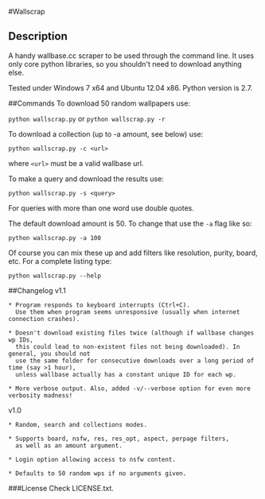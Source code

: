 #Wallscrap

## Description
A handy wallbase.cc scraper to be used through the command line.
It uses only core python libraries, so you shouldn't need to download anything else.

Tested under Windows 7 x64 and Ubuntu 12.04 x86. Python version is 2.7.

##Commands
To download 50 random wallpapers use:

`python wallscrap.py` or `python wallscrap.py -r`  

To download a collection (up to -a amount, see below) use:

`python wallscrap.py -c <url>`

where `<url>` must be a valid wallbase url.  


To make a query and download the results use:

`python wallscrap.py -s <query>`

For queries with more than one word use double quotes.

The default download amount is 50. To change that use the `-a` flag like so:

`python wallscrap.py -a 100`  

Of course you can mix these up and add filters like resolution, purity, board, etc. For a complete listing type:

`python wallscrap.py --help`  

##Changelog
v1.1  

    * Program responds to keyboard interrupts (Ctrl+C).  
      Use them when program seems unresponsive (usually when internet connection crashes).

    * Doesn't download existing files twice (although if wallbase changes wp IDs,  
      this could lead to non-existent files not being downloaded). In general, you should not  
      use the same folder for consecutive downloads over a long period of time (say >1 hour),  
      unless wallbase actually has a constant unique ID for each wp.

    * More verbose output. Also, added -v/--verbose option for even more verbosity madness!  
    
v1.0  

    * Random, search and collections modes.

    * Supports board, nsfw, res, res_opt, aspect, perpage filters,
      as well as an amount argument.

    * Login option allowing access to nsfw content.

    * Defaults to 50 random wps if no arguments given.
    
###License
Check LICENSE.txt.
